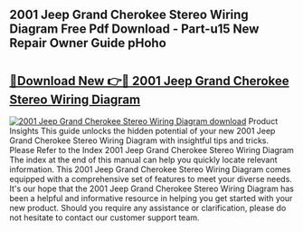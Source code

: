 ## 2001 Jeep Grand Cherokee Stereo Wiring Diagram Free Pdf Download - Part-u15 New Repair Owner Guide pHoho

# <h2><a href="http://dfmz1mp.blite.top/?on=2001+Jeep+Grand+Cherokee+Stereo+Wiring+Diagram">🔗Download New 👉🔴 2001 Jeep Grand Cherokee Stereo Wiring Diagram</a></h2>

[![2001 Jeep Grand Cherokee Stereo Wiring Diagram download](https://i.imgur.com/lujVjoI.png)](http://dfmz1mp.blite.top/?on=2001+Jeep+Grand+Cherokee+Stereo+Wiring+Diagram)
Product Insights This guide unlocks the hidden potential of your new 2001 Jeep Grand Cherokee Stereo Wiring Diagram with insightful tips and tricks. Please Refer to the Index 2001 Jeep Grand Cherokee Stereo Wiring Diagram The index at the end of this manual can help you quickly locate relevant information. This 2001 Jeep Grand Cherokee Stereo Wiring Diagram comes equipped with a comprehensive set of features to meet your diverse needs. It's our hope that the 2001 Jeep Grand Cherokee Stereo Wiring Diagram has been a helpful and informative resource in helping you get started with your new product. Should you require any assistance or clarification, please do not hesitate to contact our customer support team.
